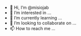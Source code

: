 - 👋 Hi, I’m @misiojab
- 👀 I’m interested in ...
- 🌱 I’m currently learning ...
- 💞️ I’m looking to collaborate on ...
- 📫 How to reach me ...

<!---
misiojab/misiojab is a ✨ special ✨ repository because its `README.md` (this file) appears on your GitHub profile.
You can click the Preview link to take a look at your changes.
--->
